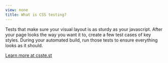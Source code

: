 ```yaml
---
view: none
title: What is CSS testing?
---
```


Tests that make sure your visual layout is as sturdy as your javascript. After your page looks the way you want it to, create a few test cases of key styles. During your automated build, run those tests to ensure everything looks as it should.

<a href="http://csste.st/" class="btn">Learn more at csste.st</a>